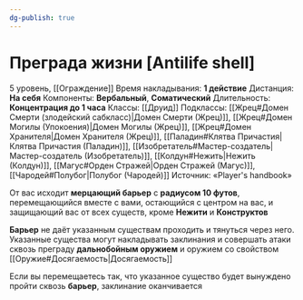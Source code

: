 ```yaml
---
dg-publish: true
---
```

# Преграда жизни [Antilife shell]
5 уровень, [[Ограждение]]
Время накладывания: **1 действие**
Дистанция: **На себя**
Компоненты: **Вербальный**, **Соматический**
Длительность: **Концентрация до 1 часа**
Классы: [[Друид]]
Подклассы: [[Жрец#Домен Смерти (злодейский сабкласс)|Домен Смерти (Жрец)]], [[Жрец#Домен Могилы (Упокоения)|Домен Могилы (Жрец)]], [[Жрец#Домен Хранителя|Домен Хранителя (Жрец)]], [[Паладин#Клятва Причастия|Клятва Причастия (Паладин)]], [[Изобретатель#Мастер-создатель|Мастер-создатель (Изобретатель)]], [[Колдун#Нежить|Нежить (Колдун)]], [[Магус#Орден Стражей|Орден Стражей (Магус)]], [[Чародей#Полубог|Полубог (Чародей)]]
Источник: «Player's handbook»

От вас исходит **мерцающий барьер** с **радиусом 10 футов**, перемещающийся вместе с вами, остающийся с центром на вас, и защищающий вас от всех существ, кроме **Нежити** и **Конструктов**

**Барьер** не даёт указанным существам проходить и тянуться через него. Указанные существа могут накладывать заклинания и совершать атаки сквозь преграду **дальнобойным оружием** и оружием со свойством [[Оружие#Досягаемость|Досягаемость]]

Если вы перемещаетесь так, что указанное существо будет вынуждено пройти сквозь **барьер**, заклинание оканчивается